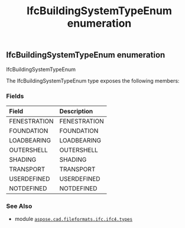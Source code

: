 ﻿---
title: IfcBuildingSystemTypeEnum enumeration
second_title: Aspose.CAD for Python via .NET API References
description: 
type: docs
weight: 2130
url: /aspose.cad.fileformats.ifc.ifc4.types/ifcbuildingsystemtypeenum/
is_root: false
---

## IfcBuildingSystemTypeEnum enumeration

IfcBuildingSystemTypeEnum



The IfcBuildingSystemTypeEnum type exposes the following members:

### Fields
| Field | Description |
| :- | :- |
| FENESTRATION | FENESTRATION |
| FOUNDATION | FOUNDATION |
| LOADBEARING | LOADBEARING |
| OUTERSHELL | OUTERSHELL |
| SHADING | SHADING |
| TRANSPORT | TRANSPORT |
| USERDEFINED | USERDEFINED |
| NOTDEFINED | NOTDEFINED |



### See Also
* module [`aspose.cad.fileformats.ifc.ifc4.types`](..)
